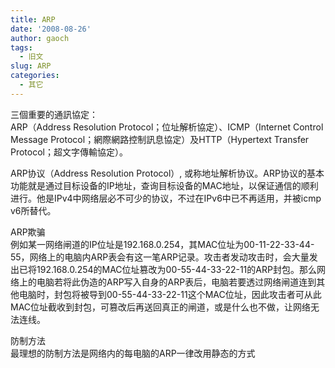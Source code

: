 ```yaml
---
title: ARP
date: '2008-08-26'
author: gaoch
tags:
  - 旧文
slug: ARP
categories:
  - 其它
---
```


三個重要的通訊協定：  
ARP（Address Resolution Protocol；位址解析協定）、ICMP（Internet Control
Message Protocol；網際網路控制訊息協定）及HTTP（Hypertext Transfer
Protocol；超文字傳輸協定）。  
  
ARP协议（Address Resolution Protocol）,
或称地址解析协议。ARP协议的基本功能就是通过目标设备的IP地址，查询目标设备的MAC地址，以保证通信的顺利进行。他是IPv4中网络层必不可少的协议，不过在IPv6中已不再适用，并被icmp
v6所替代。  
  
ARP欺骗  
例如某一网络闸道的IP位址是192.168.0.254，其MAC位址为00-11-22-33-44-55，网络上的电脑内ARP表会有这一笔ARP记录。攻击者发动攻击时，会大量发出已将192.168.0.254的MAC位址篡改为00-55-44-33-22-11的ARP封包。那么网络上的电脑若将此伪造的ARP写入自身的ARP表后，电脑若要透过网络闸道连到其他电脑时，封包将被导到00-55-44-33-22-11这个MAC位址，因此攻击者可从此MAC位址截收到封包，可篡改后再送回真正的闸道，或是什么也不做，让网络无法连线。  
  
防制方法  
最理想的防制方法是网络内的每电脑的ARP一律改用静态的方式
